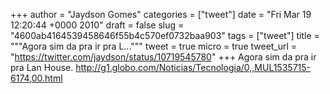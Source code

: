 
+++
author = "Jaydson Gomes"
categories = ["tweet"]
date = "Fri Mar 19 12:20:44 +0000 2010"
draft = false
slug = "4600ab4164539458646f55b4c570ef0732baa903"
tags = ["tweet"]
title = """Agora sim da pra ir pra L..."""
tweet = true
micro = true
tweet_url = "https://twitter.com/jaydson/status/10719545780"
+++
Agora sim da pra ir pra Lan House. http://g1.globo.com/Noticias/Tecnologia/0,,MUL1535715-6174,00.html
